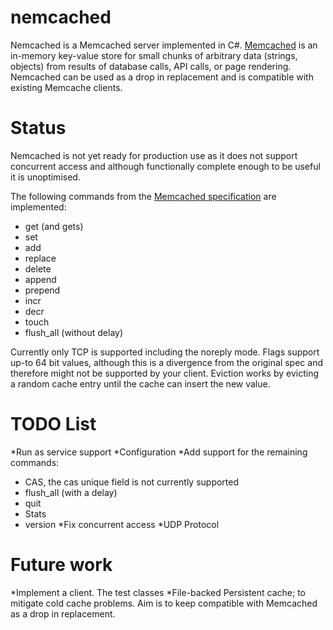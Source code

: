 nemcached
=========

Nemcached is a Memcached server implemented in C#. 
[Memcached](http://memcached.org/) is an in-memory key-value store for small chunks of arbitrary data (strings, objects) from results of database calls, API calls, or page rendering.
Nemcached can be used as a drop in replacement and is compatible with existing Memcache clients.

Status
======

Nemcached is not yet ready for production use as it does not support concurrent access and although functionally complete enough to be useful it is unoptimised.

The following commands from the [Memcached specification](https://raw.github.com/memcached/memcached/master/doc/protocol.txt) are implemented:
* get (and gets)
* set 
* add
* replace
* delete
* append
* prepend
* incr
* decr
* touch
* flush_all (without delay)

Currently only TCP is supported including the noreply mode. 
Flags support up-to 64 bit values, although this is a divergence from the original spec and therefore might not be supported by your client.
Eviction works by evicting a random cache entry until the cache can insert the new value.

TODO List
=========
*Run as service support
*Configuration
*Add support for the remaining commands:
  * CAS, the cas unique field is not currently supported
  * flush_all (with a delay)
  * quit
  * Stats
  * version
*Fix concurrent access
*UDP Protocol

Future work
===========
*Implement a client. The test classes
*File-backed Persistent cache; to mitigate cold cache problems. 
Aim is to keep compatible with Memcached as a drop in replacement. 
